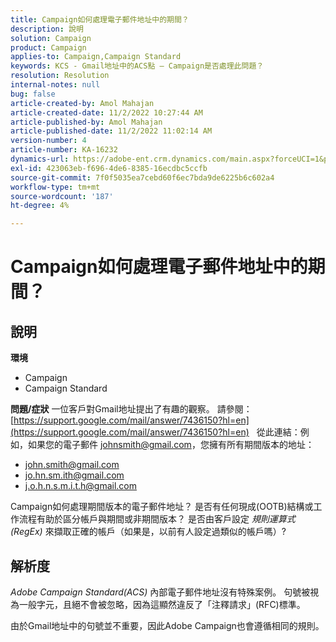 ```yaml
---
title: Campaign如何處理電子郵件地址中的期間？
description: 說明
solution: Campaign
product: Campaign
applies-to: Campaign,Campaign Standard
keywords: KCS - Gmail地址中的ACS點 — Campaign是否處理此問題？
resolution: Resolution
internal-notes: null
bug: false
article-created-by: Amol Mahajan
article-created-date: 11/2/2022 10:27:44 AM
article-published-by: Amol Mahajan
article-published-date: 11/2/2022 11:02:14 AM
version-number: 4
article-number: KA-16232
dynamics-url: https://adobe-ent.crm.dynamics.com/main.aspx?forceUCI=1&pagetype=entityrecord&etn=knowledgearticle&id=74c5a6f6-985a-ed11-9561-6045bd006a22
exl-id: 423063eb-f696-4de6-8385-16ecdbc5ccfb
source-git-commit: 7f0f5035ea7cebd60f6ec7bda9de6225b6c602a4
workflow-type: tm+mt
source-wordcount: '187'
ht-degree: 4%

---
```


# Campaign如何處理電子郵件地址中的期間？

## 說明

<b>環境</b>
- Campaign
- Campaign Standard



<b>問題/症狀</b>
一位客戶對Gmail地址提出了有趣的觀察。 請參閱： [https://support.google.com/mail/answer/7436150?hl=en](https://support.google.com/mail/answer/7436150?hl=en)
 
從此連結：例如，如果您的電子郵件 [johnsmith@gmail.com](mailto:johnsmith@gmail.com)，您擁有所有期間版本的地址：

- [john.smith@gmail.com](mailto:john.smith@gmail.com)
- [jo.hn.sm.ith@gmail.com](mailto:jo.hn.sm.ith@gmail.com)
- [j.o.h.n.s.m.i.t.h@gmail.com](mailto:j.o.h.n.s.m.i.t.h@gmail.com)


Campaign如何處理期間版本的電子郵件地址？ 是否有任何現成(OOTB)結構或工作流程有助於區分帳戶與期間或非期間版本？ 是否由客戶設定 *規則運算式(RegEx)* 來擷取正確的帳戶（如果是，以前有人設定過類似的帳戶嗎）?


## 解析度


*Adobe Campaign Standard(ACS)* 內部電子郵件地址沒有特殊案例。 句號被視為一般字元，且絕不會被忽略，因為這顯然違反了「注釋請求」(RFC)標準。

由於Gmail地址中的句號並不重要，因此Adobe Campaign也會遵循相同的規則。
